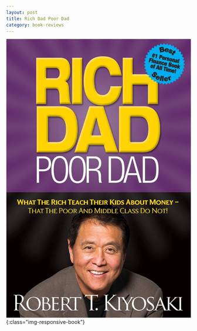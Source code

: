 ```yaml
---
layout: post
title: Rich Dad Poor Dad
category: book-reviews
---
```


<!-- more -->

![Cover](/assets/images/rich-dad-cover.jpg){:class="img-responsive-book"}